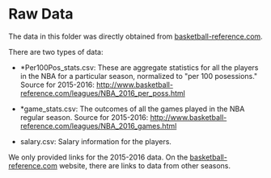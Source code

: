 # Raw Data

The data in this folder was directly obtained from
[basketball-reference.com](http://www.basketball-reference.com).

There are two types of data:

+ *Per100Pos_stats.csv: These are aggregate statistics for all the
  players in the NBA for a particular season, normalized to "per 100
  posessions." Source for 2015-2016:
  http://www.basketball-reference.com/leagues/NBA_2016_per_poss.html

+ *game_stats.csv: The outcomes of all the games played in the NBA
  regular season. Source for 2015-2016:
  http://www.basketball-reference.com/leagues/NBA_2016_games.html

+ salary.csv: Salary information for the players.

We only provided links for the 2015-2016 data. On the
[basketball-reference.com](http://www.basketball-reference.com) website,
there are links to data from other seasons.
